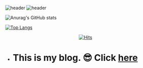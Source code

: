 ![header](https://capsule-render.vercel.app/api?type=rounded&color=gradient&text=%20Hello%!%20&height=200&fontSize=80&textBg=true)
![header](https://capsule-render.vercel.app/api?type=rounded&color=gradient&text=%20I'am~jinsootree%20&height=200&fontSize=50&textBg=true)


![Anurag's GitHub stats](https://github-readme-stats.vercel.app/api?username=jinsootree&show_icons=true&theme=default)


[![Top Langs](https://github-readme-stats.vercel.app/api/top-langs/?username=jinsootree&layout=compact)](https://github.com/anuraghazra/github-readme-stats)


<div align="center">
  
[![Hits](https://hits.seeyoufarm.com/api/count/incr/badge.svg?url=https%3A%2F%2Fgithub.com%2Fjinsootree&count_bg=%2379C83D&title_bg=%23577FB8&icon=&icon_color=%23E7E7E7&title=hits&edge_flat=false)](https://github.com/jinsootree)
  
</div>

* # This is my blog. 😎 Click [here](https://xn--2z1bj25a.shop/)
